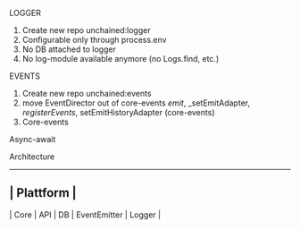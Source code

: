 
LOGGER
1. Create new repo unchained:logger
2. Configurable only through process.env
3. No DB attached to logger
4. No log-module available anymore (no Logs.find, etc.)

EVENTS
1. Create new repo unchained:events
2. move EventDirector out of core-events _emit_, _setEmitAdapter, _registerEvents_, setEmitHistoryAdapter (core-events) 
3. Core-events 

Async-await 

Architecture

-------------
| Plattform |
-------------

| Core | API | DB | EventEmitter | Logger |

